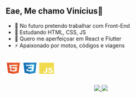 ## Eae, Me chamo Vinícius💪

- 🔭 No futuro pretendo trabalhar com Front-End
- 🌱 Estudando HTML, CSS, JS
- 🤔 Quero me aperfeiçoar em React e Flutter
- ⚡ Apaixonado por motos, códigos e viagens
  
<div style="display: inline_block"><br>
  <!--<img align="center" alt="Vini-React" height="30" width="40" src="https://raw.githubusercontent.com/devicons/devicon/master/icons/react/react-original.svg">-->
  <img align="center" alt="Vini-HTML" height="30" width="40" src="https://raw.githubusercontent.com/devicons/devicon/master/icons/html5/html5-original.svg">
  <img align="center" alt="Vini-CSS" height="30" width="40" src="https://raw.githubusercontent.com/devicons/devicon/master/icons/css3/css3-original.svg">
  <img align="center" alt="Vini-Js" height="30" width="40" src="https://raw.githubusercontent.com/devicons/devicon/master/icons/javascript/javascript-plain.svg">
  <!--<img align="center" alt="Vini-Python" height="30" width="40" src="https://raw.githubusercontent.com/devicons/devicon/master/icons/python/python-original.svg">--> 
</div>
  
  ##
  
<div align="center">
  <a href="https://github.com/viniciug">
  <img height="155em" src="https://github-readme-stats.vercel.app/api?username=viniciug&show_icons=true&theme=merko&include_all_commits=true&count_private=true"/>
  <img height="145em" src="https://github-readme-stats.vercel.app/api/top-langs/?username=viniciug&layout=compact&langs_count=7&theme=merko"/>
</div>
  
